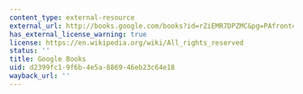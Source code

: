 ```yaml
---
content_type: external-resource
external_url: http://books.google.com/books?id=rZiEMR7DPZMC&pg=PAfrontcover
has_external_license_warning: true
license: https://en.wikipedia.org/wiki/All_rights_reserved
status: ''
title: Google Books
uid: d2399fc1-9f6b-4e5a-8869-46eb23c64e18
wayback_url: ''
---
```

